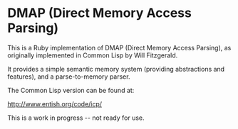 DMAP (Direct Memory Access Parsing)
===================================

This is a Ruby implementation of DMAP (Direct Memory Access Parsing),
as originally implemented in Common Lisp by Will Fitzgerald. 

It provides a simple semantic memory system (providing abstractions
and features), and a parse-to-memory parser.

The Common Lisp version can be found at:

http://www.entish.org/code/icp/

This is a work in progress -- not ready for use. 

